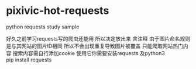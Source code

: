 # pixivic-hot-requests
python requests study  sample

好久之前学习requests写的爬虫还能用 所以决定放出来 含注释 由于图片命名规则是与其网站的图片ID相同 所以不会出现重复导致图片被覆盖
只能爬取网站热门内容 搜索内容需自行添加cookie 使用它你需要安装requests 及python3        
pip install requests

